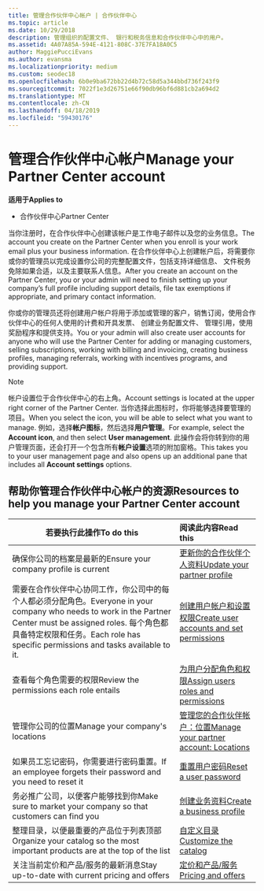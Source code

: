 ```yaml
---
title: 管理合作伙伴中心帐户 | 合作伙伴中心
ms.topic: article
ms.date: 10/29/2018
description: 管理组织的配置文件、 银行和税务信息和合作伙伴中心中的用户。
ms.assetid: 4A07A85A-594E-4121-808C-37E7FA18A0C5
author: MaggiePucciEvans
ms.author: evansma
ms.localizationpriority: medium
ms.custom: seodec18
ms.openlocfilehash: 6b0e9ba672bb22d4b72c58d5a344bbd736f243f9
ms.sourcegitcommit: 7022f1e3d26751e66f90db96bf6d881cb2a694d2
ms.translationtype: MT
ms.contentlocale: zh-CN
ms.lasthandoff: 04/18/2019
ms.locfileid: "59430176"
---
```

# <a name="manage-your-partner-center-account"></a><span data-ttu-id="81812-103">管理合作伙伴中心帐户</span><span class="sxs-lookup"><span data-stu-id="81812-103">Manage your Partner Center account</span></span>

<span data-ttu-id="81812-104">**适用于**</span><span class="sxs-lookup"><span data-stu-id="81812-104">**Applies to**</span></span>

-  <span data-ttu-id="81812-105">合作伙伴中心</span><span class="sxs-lookup"><span data-stu-id="81812-105">Partner Center</span></span>

<span data-ttu-id="81812-106">当你注册时，在合作伙伴中心创建该帐户是工作电子邮件以及您的业务信息。</span><span class="sxs-lookup"><span data-stu-id="81812-106">The account you create on the Partner Center when you enroll is your work email plus your business information.</span></span> <span data-ttu-id="81812-107">在合作伙伴中心上创建帐户后，将需要你或你的管理员以完成设置你公司的完整配置文件，包括支持详细信息、 文件税务免除如果合适，以及主要联系人信息。</span><span class="sxs-lookup"><span data-stu-id="81812-107">After you create an account on the Partner Center, you or your admin will need to finish setting up your company’s full profile including support details, file tax exemptions if appropriate, and primary contact information.</span></span> 

<span data-ttu-id="81812-108">你或你的管理员还将创建用户帐户将用于添加或管理的客户，销售订阅，使用合作伙伴中心的任何人使用的计费和开具发票、 创建业务配置文件、 管理引用，使用奖励程序和提供支持。</span><span class="sxs-lookup"><span data-stu-id="81812-108">You or your admin will also create user accounts for anyone who will use the Partner Center for adding or managing customers, selling subscriptions, working with billing and invoicing, creating business profiles, managing referrals, working with incentives programs, and providing support.</span></span>

>[!NOTE]
><span data-ttu-id="81812-109">帐户设置位于合作伙伴中心的右上角。</span><span class="sxs-lookup"><span data-stu-id="81812-109">Account settings is located at the upper right corner of the Partner Center.</span></span> <span data-ttu-id="81812-110">当你选择此图标时，你将能够选择要管理的项目。</span><span class="sxs-lookup"><span data-stu-id="81812-110">When you select the icon, you will be able to select what you want to manage.</span></span> <span data-ttu-id="81812-111">例如，选择**帐户图标**，然后选择**用户管理**。</span><span class="sxs-lookup"><span data-stu-id="81812-111">For example, select the **Account icon**, and then select **User management**.</span></span> <span data-ttu-id="81812-112">此操作会将你转到你的用户管理页面，还会打开一个包含所有**帐户设置**选项的附加窗格。</span><span class="sxs-lookup"><span data-stu-id="81812-112">This takes you to your user management page and also opens up an additional pane that includes all **Account settings** options.</span></span>


## <a name="resources-to-help-you-manage-your-partner-center-account"></a><span data-ttu-id="81812-113">帮助你管理合作伙伴中心帐户的资源</span><span class="sxs-lookup"><span data-stu-id="81812-113">Resources to help you manage your Partner Center account</span></span>

|<span data-ttu-id="81812-114">**若要执行此操作**</span><span class="sxs-lookup"><span data-stu-id="81812-114">**To do this**</span></span>   |<span data-ttu-id="81812-115">**阅读此内容**</span><span class="sxs-lookup"><span data-stu-id="81812-115">**Read this**</span></span>   |
|-----------------------|:-----------------------|
|<span data-ttu-id="81812-116">确保你公司的档案是最新的</span><span class="sxs-lookup"><span data-stu-id="81812-116">Ensure your company profile is current</span></span>   |[<span data-ttu-id="81812-117">更新你的合作伙伴个人资料</span><span class="sxs-lookup"><span data-stu-id="81812-117">Update your partner profile</span></span>](update-your-partner-profile.md)|
|<span data-ttu-id="81812-118">需要在合作伙伴中心协同工作，你公司中的每个人都必须分配角色。</span><span class="sxs-lookup"><span data-stu-id="81812-118">Everyone in your company who needs to work in the Partner Center must be assigned roles.</span></span> <span data-ttu-id="81812-119">每个角色都具备特定权限和任务。</span><span class="sxs-lookup"><span data-stu-id="81812-119">Each role has specific permissions and tasks available to it.</span></span>|[<span data-ttu-id="81812-120">创建用户帐户和设置权限</span><span class="sxs-lookup"><span data-stu-id="81812-120">Create user accounts and set permissions</span></span>](create-user-accounts-and-set-permissions.md)|
|<span data-ttu-id="81812-121">查看每个角色需要的权限</span><span class="sxs-lookup"><span data-stu-id="81812-121">Review the permissions each role entails</span></span>|[<span data-ttu-id="81812-122">为用户分配角色和权限</span><span class="sxs-lookup"><span data-stu-id="81812-122">Assign users roles and permissions</span></span>](permissions-overview.md)
|<span data-ttu-id="81812-123">管理你公司的位置</span><span class="sxs-lookup"><span data-stu-id="81812-123">Manage your company's locations</span></span>|[<span data-ttu-id="81812-124">管理您的合作伙伴帐户：位置</span><span class="sxs-lookup"><span data-stu-id="81812-124">Manage your partner account: Locations</span></span>](manage-locations.md)
|<span data-ttu-id="81812-125">如果员工忘记密码，你需要进行密码重置。</span><span class="sxs-lookup"><span data-stu-id="81812-125">If an employee forgets their password and you need to reset it</span></span>  |[<span data-ttu-id="81812-126">重置用户密码</span><span class="sxs-lookup"><span data-stu-id="81812-126">Reset a user password</span></span>](reset-a-user-password.md)|
|<span data-ttu-id="81812-127">务必推广公司，以便客户能够找到你</span><span class="sxs-lookup"><span data-stu-id="81812-127">Make sure to market your company so that customers can find you</span></span>   |[<span data-ttu-id="81812-128">创建业务资料</span><span class="sxs-lookup"><span data-stu-id="81812-128">Create a business profile</span></span>](create-a-marketing-profile.md)|
|<span data-ttu-id="81812-129">整理目录，以便最重要的产品位于列表顶部</span><span class="sxs-lookup"><span data-stu-id="81812-129">Organize your catalog so the most important products are at the top of the list</span></span>   |[<span data-ttu-id="81812-130">自定义目录</span><span class="sxs-lookup"><span data-stu-id="81812-130">Customize the catalog</span></span>](customize-the-catalog.md)|
|<span data-ttu-id="81812-131">关注当前定价和产品/服务的最新消息</span><span class="sxs-lookup"><span data-stu-id="81812-131">Stay up-to-date with current pricing and offers</span></span>   |[<span data-ttu-id="81812-132">定价和产品/服务</span><span class="sxs-lookup"><span data-stu-id="81812-132">Pricing and offers</span></span>](pricing-and-offers.md)|













 

 



